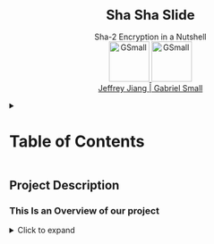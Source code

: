 <p align="center">
<font size="5">
  <h3 align="center" >Sha Sha Slide</h3>
</font>  
  <p align="center">
    Sha-2 Encryption in a Nutshell
    <br>
    <a href="https://tryhackme.com/p/Jeffrey.J">
    <img src="https://i.imgur.com/dODfC6z.gif"  alt="GSmall" width=72 height=72>
    </a>
    <a href="https://tryhackme.com/p/GSmall">
    <img src="https://tryhackme-images.s3.amazonaws.com/user-avatars/c31ea6bfbcc1fa28101976dced850e48.png"  alt="GSmall" width=72 height=72>
    <br>
    </a>
      <a href="https://tryhackme.com/p/Jeffrey.J">
        Jeffrey Jiang </a>
        <a href="https://tryhackme.com/p/GSmall">
          | Gabriel Small</a>
    </a>
  </p>
</p>

<details>

<summary > <h1>  Table of Contents </h1> </summary>

>- [Project Description](#project-description)
>- [Homework](HOMEWORK.md)
>- [Presentation](PRESENTATION.md)

</details>

## Project Description

### This Is an Overview of our project

<details>
<summary>Click to expand</summary>
For this project we have created multiple sha-2 hashes ranging from 224-512. 
In class we will give a lesson on sha-2, and challenge them to crack that hash.

</details>  
